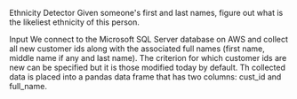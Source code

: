 Ethnicity Detector
Given someone's first and last names, figure out what is the likeliest ethnicity of this person.

Input
We connect to the Microsoft SQL Server database on AWS and collect all new customer ids along with the associated full names (first name, middle name if any and last name). The criterion for which customer ids are new can be specified but it is those modified today by default. 
Th collected data is placed into a pandas data frame that has two columns: cust_id and full_name.